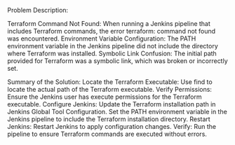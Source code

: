 Problem Description:

Terraform Command Not Found: When running a Jenkins pipeline that includes Terraform commands, the error terraform: command not found was encountered.
Environment Variable Configuration: The PATH environment variable in the Jenkins pipeline did not include the directory where Terraform was installed.
Symbolic Link Confusion: The initial path provided for Terraform was a symbolic link, which was broken or incorrectly set.



Summary of the Solution:
Locate the Terraform Executable: Use find to locate the actual path of the Terraform executable.
Verify Permissions: Ensure the Jenkins user has execute permissions for the Terraform executable.
Configure Jenkins:
Update the Terraform installation path in Jenkins Global Tool Configuration.
Set the PATH environment variable in the Jenkins pipeline to include the Terraform installation directory.
Restart Jenkins: Restart Jenkins to apply configuration changes.
Verify: Run the pipeline to ensure Terraform commands are executed without errors.
